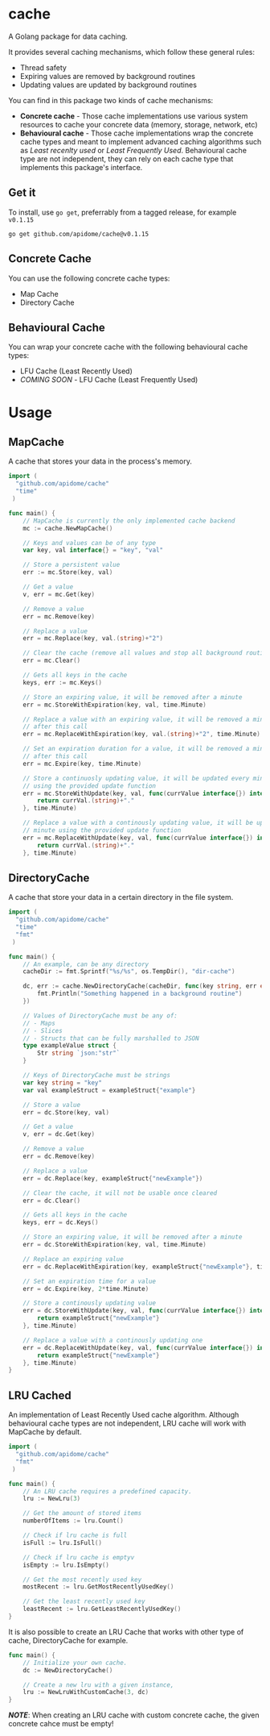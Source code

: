 # cache
A Golang package for data caching.

It provides several caching mechanisms, which follow these general rules:

- Thread safety
- Expiring values are removed by background routines
- Updating values are updated by background routines  

You can find in this package two kinds of cache mechanisms:
- **Concrete cache** - Those cache implementations use various system resources to cache your concrete data (memory, storage, network, etc)
- **Behavioural cache** - Those cache implementations wrap the concrete cache types and meant to implement advanced caching algorithms such as _Least recenlty used_ or _Least Frequently Used_. Behavioural cache type are not independent, they can rely on each cache type that implements this package's interface.

## Get it
To install, use `go get`, preferrably from a tagged release, for example `v0.1.15`
```
go get github.com/apidome/cache@v0.1.15
```

## Concrete Cache
You can use the following concrete cache types:
- Map Cache
- Directory Cache
  
## Behavioural Cache
You can wrap your concrete cache with the following behavioural cache types:
- LFU Cache (Least Recently Used)
- *COMING SOON* - LFU Cache (Least Frequently Used)
# Usage
## MapCache
A cache that stores your data in the process's memory.
```go
import (
  "github.com/apidome/cache"
  "time"
 )

func main() {
    // MapCache is currently the only implemented cache backend
    mc := cache.NewMapCache()

    // Keys and values can be of any type
    var key, val interface{} = "key", "val"

    // Store a persistent value
    err := mc.Store(key, val)

    // Get a value
    v, err = mc.Get(key)

    // Remove a value
    err = mc.Remove(key)

    // Replace a value
    err = mc.Replace(key, val.(string)+"2")

    // Clear the cache (remove all values and stop all background routines)
    err = mc.Clear()

    // Gets all keys in the cache
    keys, err := mc.Keys()

    // Store an expiring value, it will be removed after a minute
    err = mc.StoreWithExpiration(key, val, time.Minute)

    // Replace a value with an expiring value, it will be removed a minute
    // after this call
    err = mc.ReplaceWithExpiration(key, val.(string)+"2", time.Minute)

    // Set an expiration duration for a value, it will be removed a minute
    // after this call
    err = mc.Expire(key, time.Minute)

    // Store a continuosly updating value, it will be updated every minute
    // using the provided update function
    err = mc.StoreWithUpdate(key, val, func(currValue interface{}) interface{} {
        return currVal.(string)+"."
    }, time.Minute)

    // Replace a value with a continously updating value, it will be updated every
    // minute using the provided update function
    err = mc.ReplaceWithUpdate(key, val, func(currValue interface{}) interface{} {
        return currVal.(string)+"."
    }, time.Minute)
```
## DirectoryCache
A cache that store your data in a certain directory in the file system.
```go
import (
  "github.com/apidome/cache"
  "time"
  "fmt"
 )

func main() {
    // An example, can be any directory
    cacheDir := fmt.Sprintf("%s/%s", os.TempDir(), "dir-cache")

    dc, err := cache.NewDirectoryCache(cacheDir, func(key string, err error) {
        fmt.Println("Something happened in a background routine")
    })

    // Values of DirectoryCache must be any of:
    // - Maps
    // - Slices
    // - Structs that can be fully marshalled to JSON
    type exampleValue struct {
        Str string `json:"str"`
    }

    // Keys of DirectoryCache must be strings
    var key string = "key"
    var val exampleStruct = exampleStruct{"example"}

    // Store a value
    err = dc.Store(key, val)

    // Get a value
    v, err = dc.Get(key)

    // Remove a value
    err = dc.Remove(key)

    // Replace a value
    err = dc.Replace(key, exampleStruct{"newExample"})

    // Clear the cache, it will not be usable once cleared
    err = dc.Clear()

    // Gets all keys in the cache
    keys, err = dc.Keys()

    // Store an expiring value, it will be removed after a minute
    err = dc.StoreWithExpiration(key, val, time.Minute)

    // Replace an expiring value
    err = dc.ReplaceWithExpiration(key, exampleStruct{"newExample"}, time.Minute)

    // Set an expiration time for a value
    err = dc.Expire(key, 2*time.Minute)

    // Store a continously updating value
    err = dc.StoreWithUpdate(key, val, func(currValue interface{}) interface{} {
        return exampleStruct{"newExample"}
    }, time.Minute)

    // Replace a value with a continously updating one
    err = dc.ReplaceWithUpdate(key, val, func(currValue interface{}) interface{} {
        return exampleStruct{"newExample"}
    }, time.Minute)
}
```
## LRU Cached
An implementation of Least Recently Used cache algorithm. Although behavioural cache types are not independent, LRU cache will work with MapCache by default.
```go
import (
  "github.com/apidome/cache"
  "fmt"
 )

func main() {
    // An LRU cache requires a predefined capacity.
    lru := NewLru(3)

    // Get the amount of stored items 
    numberOfItems := lru.Count()

    // Check if lru cache is full
    isFull := lru.IsFull()

    // Check if lru cache is emptyv
    isEmpty := lru.IsEmpty()

    // Get the most recently used key
    mostRecent := lru.GetMostRecentlyUsedKey()

    // Get the least recently used key
    leastRecent := lru.GetLeastRecentlyUsedKey()
}
```
It is also possible to create an LRU Cache that works with other type of cache, DirectoryCache for example.
```go
func main() {
    // Initialize your own cache.
    dc := NewDirectoryCache()

    // Create a new lru with a given instance,
    lru := NewLruWithCustomCache(3, dc)
}
```

***NOTE***: When creating an LRU cache with custom concrete cache, the given concrete cahce must be empty!